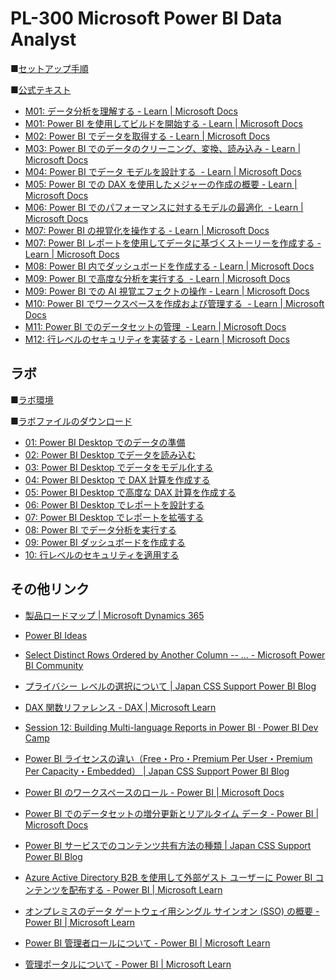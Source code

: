 # PL-300 Microsoft Power BI Data Analyst

■[セットアップ手順]()

■[公式テキスト](https://docs.microsoft.com/ja-jp/learn/certifications/courses/pl-300t00)

* [M01: データ分析を理解する - Learn | Microsoft Docs](https://docs.microsoft.com/ja-jp/learn/modules/data-analytics-microsoft/)
* [M01: Power BI を使用してビルドを開始する - Learn | Microsoft Docs](https://docs.microsoft.com/ja-jp/learn/modules/get-started-with-power-bi/)
* [M02: Power BI でデータを取得する - Learn | Microsoft Docs](https://docs.microsoft.com/ja-jp/learn/modules/get-data/)
* [M03: Power BI でのデータのクリーニング、変換、読み込み - Learn | Microsoft Docs](https://docs.microsoft.com/ja-jp/learn/modules/clean-data-power-bi/)
* [M04: Power BI でデータ モデルを設計する  - Learn | Microsoft Docs](https://docs.microsoft.com/ja-jp/learn/modules/design-model-power-bi/)
* [M05: Power BI での DAX を使用したメジャーの作成の概要 - Learn | Microsoft Docs](https://docs.microsoft.com/ja-jp/learn/modules/create-measures-dax-power-bi/)
* [M06: Power BI でのパフォーマンスに対するモデルの最適化  - Learn | Microsoft Docs](https://docs.microsoft.com/ja-jp/learn/modules/optimize-model-power-bi/)
* [M07: Power BI の視覚化を操作する - Learn | Microsoft Docs](https://docs.microsoft.com/ja-jp/learn/modules/visuals-power-bi/)
* [M07: Power BI レポートを使用してデータに基づくストーリーを作成する - Learn | Microsoft Docs](https://docs.microsoft.com/ja-jp/learn/modules/data-driven-story-power-bi/)
* [M08: Power BI 内でダッシュボードを作成する - Learn | Microsoft Docs](https://docs.microsoft.com/ja-jp/learn/modules/create-dashboards-power-bi/)
* [M09: Power BI で高度な分析を実行する  - Learn | Microsoft Docs](https://docs.microsoft.com/ja-jp/learn/modules/perform-analytics-power-bi/)
* [M09: Power BI での AI 視覚エフェクトの操作 - Learn | Microsoft Docs](https://docs.microsoft.com/ja-jp/learn/modules/ai-visuals-power-bi/)
* [M10: Power BI でワークスペースを作成および管理する  - Learn | Microsoft Docs](https://docs.microsoft.com/ja-jp/learn/modules/create-manage-workspaces-power-bi/)
* [M11: Power BI でのデータセットの管理  - Learn | Microsoft Docs](https://docs.microsoft.com/ja-jp/learn/modules/manage-datasets-power-bi/)
* [M12: 行レベルのセキュリティを実装する - Learn | Microsoft Docs](https://docs.microsoft.com/ja-jp/learn/modules/row-level-security-power-bi/)

## ラボ

■[ラボ環境](https://aka.ms/lab-env)

■[ラボファイルのダウンロード](https://github.com/MicrosoftLearning/PL-300-Microsoft-Power-BI-Data-Analyst.ja-jp/archive/refs/heads/main.zip)

* [01: Power BI Desktop でのデータの準備](https://github.com/MTT-ja/PL-300-Microsoft-Power-BI-Data-Analyst.ja-jp/blob/main/Instructions/01-prepare-data-with-power-query-in-power-bi-desktop.md)
* [02: Power BI Desktop でデータを読み込む](https://github.com/sakkuru/PL-300-Microsoft-Power-BI-Data-Analyst.ja-jp/blob/main/Instructions/02-load-data-with-power-query-in-power-bi-desktop.md)
* [03: Power BI Desktop でデータをモデル化する](https://github.com/sakkuru/PL-300-Microsoft-Power-BI-Data-Analyst.ja-jp/blob/main/Instructions/03-configure-data-model-in-power-bi-desktop.md)
* [04: Power BI Desktop で DAX 計算を作成する](https://github.com/sakkuru/PL-300-Microsoft-Power-BI-Data-Analyst.ja-jp/blob/main/Instructions/04-create-dax-calculations-in-power-bi-desktop.md)
* [05: Power BI Desktop で高度な DAX 計算を作成する](https://github.com/sakkuru/PL-300-Microsoft-Power-BI-Data-Analyst.ja-jp/blob/main/Instructions/05-create-dax-calculations-in-power-bi-desktop-advanced.md)
* [06: Power BI Desktop でレポートを設計する](https://github.com/sakkuru/PL-300-Microsoft-Power-BI-Data-Analyst.ja-jp/blob/main/Instructions/06-design-report-in-power-bi-desktop.md)
* [07: Power BI Desktop でレポートを拡張する](https://github.com/sakkuru/PL-300-Microsoft-Power-BI-Data-Analyst.ja-jp/blob/main/Instructions/07-design-report-in-power-bi-desktop-enhanced.md)
* [08: Power BI でデータ分析を実行する](https://github.com/MTT-ja/PL-300-Microsoft-Power-BI-Data-Analyst.ja-jp/blob/main/Instructions/08-perform-data-analysis-in-power-bi-desktop.md)
* [09: Power BI ダッシュボードを作成する](https://github.com/MTT-ja/PL-300-Microsoft-Power-BI-Data-Analyst.ja-jp/blob/main/Instructions/09-create-power-bi-dashboard.md)
* [10: 行レベルのセキュリティを適用する](https://github.com/MTT-ja/PL-300-Microsoft-Power-BI-Data-Analyst.ja-jp/blob/main/Instructions/10-row-level-security.md)

## その他リンク

* [製品ロードマップ | Microsoft Dynamics 365](https://powerbi.microsoft.com/ja-jp/roadmap/)

* [Power BI Ideas](https://ideas.powerbi.com/ideas/)

* [Select Distinct Rows Ordered by Another Column -- ... - Microsoft Power BI Community](https://community.powerbi.com/t5/Community-Blog/Select-Distinct-Rows-Ordered-by-Another-Column-Power-Query/bc-p/2168714)

* [プライバシー レベルの選択について | Japan CSS Support Power BI Blog](https://jpbap-sqlbi.github.io/blog/powerbi/pbi_privacylevels/)

* [DAX 関数リファレンス - DAX | Microsoft Learn](https://learn.microsoft.com/ja-jp/dax/dax-function-reference)

* [Session 12: Building Multi-language Reports in Power BI · Power BI Dev Camp](https://powerbidevcamp.powerappsportals.com/sessions/session12/)

* [Power BI ライセンスの違い（Free・Pro・Premium Per User・Premium Per Capacity・Embedded） | Japan CSS Support Power BI Blog](https://jpbap-sqlbi.github.io/blog/powerbi/pbi_license/)

* [Power BI のワークスペースのロール - Power BI | Microsoft Docs](https://docs.microsoft.com/ja-jp/power-bi/collaborate-share/service-roles-new-workspaces)

* [Power BI でのデータセットの増分更新とリアルタイム データ - Power BI | Microsoft Docs](https://docs.microsoft.com/ja-jp/power-bi/connect-data/incremental-refresh-overview)

* [Power BI サービスでのコンテンツ共有方法の種類 | Japan CSS Support Power BI Blog](https://jpbap-sqlbi.github.io/blog/powerbi/pbi_contents_share_1/)

* [Azure Active Directory B2B を使用して外部ゲスト ユーザーに Power BI コンテンツを配布する - Power BI | Microsoft Learn](https://learn.microsoft.com/ja-jp/power-bi/guidance/whitepaper-azure-b2b-power-bi#under-the-hood-how-is-lucy-from-supplier1-able-to-access-power-bi-content-from-contosos-tenant)

* [オンプレミスのデータ ゲートウェイ用シングル サインオン (SSO) の概要 - Power BI | Microsoft Learn](https://learn.microsoft.com/ja-jp/power-bi/connect-data/service-gateway-sso-overview)

* [Power BI 管理者ロールについて - Power BI | Microsoft Learn](https://learn.microsoft.com/ja-jp/power-bi/admin/service-admin-role)

* [管理ポータルについて - Power BI | Microsoft Learn](https://learn.microsoft.com/ja-jp/power-bi/admin/service-admin-portal)
